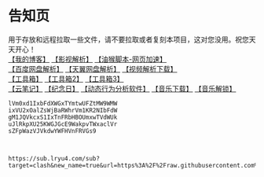 # 告知页
用于存放和远程拉取一些文件，请不要拉取或者复刻本项目，这对您没用。祝您天天开心！  
[【我的博客】](https://blog.ligus.tk/)
[【影视解析】](https://ck.ligus.tk/jx/)
[【油猴脚本-网页加速】](https://ck.ligus.tk/油猴脚本/instantpage.user.js)  
[【百度网盘解析】](http://pan.naifei.cc/new/)
[【天翼网盘解析】](https://189.ly93.cc/)
[【视频解析下载】](https://youtube.iiilab.com/)  
[【工具箱】](https://tool.lu/)
[【工具箱2】](https://www.dute.org/)
[【工具箱3】](https://www.sojson.com/)  
[【云笔记】](https://tibiji.com/)
[【纪念日】](https://ligusx.github.io/love/)
[【动态行为分析软件】](https://ck.ligus.tk/rar/动态行为分析.rar)
[【音乐下载】](https://www.sixyin.com/wuyin/index.php)
[【音乐解锁】](https://ck.ligus.tk/yyjs)



    lVm0xd1IxbFdXWGxTYmtwUFZtMW9WMW
    ixVU2xOalZsWjBaRWhrVm1KR2NIbFdW
    gM1JQVkcxS1IxTnFRbHBOUmxwTVdWUk
    uJlRkpXU25KWGJGcE9WakpvTWxaclVr
    sZFpWazVJVkdwYWFHVnFRVGs9



    https://sub.lryu4.com/sub?target=clash&new_name=true&url=https%3A%2F%2Fraw.githubusercontent.com%2Ffreefq%2Ffree%2Fmaster%2Fv2&insert=false
